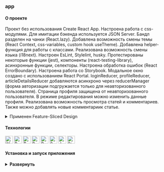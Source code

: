 ### app

#### О проекте

Проект без использования Create React App. Настроена работа с css-модулями. Для имитации бэкенда используется JSON Server. Бандл разделен на чанки (React.lazy). Добавлена возможность смены темы (React Context, css-variables, custom hook useTheme). Добавлена helper-функция для работы с классами. Реализована возможность смены языка (i18next). Настроен EsLint, Stylelint, husky. Протестированы некоторые функции (jest), компоненты (react-testing-library), асинхронные функции, селекторы. Настроена обработка ошибок (React ErrorBoundary). Настроена работа со Storybook.
Модальное окно создано с использованием React Portal.
loginReducer, profileReducer, articleDetailsReducer добавляются асинхроно через reducerManager (форма авторизации подгружается только для неавторизованного пользователя).
Страница профиля защищена от неавторизованного пользователя. В режиме редактирования можно изменить данные профиля.
Реализована возможность просмотра статей и комментариев. Также можно добавлять новые комментариик статье.


<details><summary>Применен Feature-Sliced Design</summary>
app - router, ThemeProvider, StoreProvider, styles, types

pages - AboutPage, MainPage, NotFoundPage

widgets - Navbar, SideBar, ThemeSwitcher, LanguageSwitcher, PageLoader

feautures - AuthByUsername

entities - User

shared - AppLink, classNames, assets, config i18next, routeConfig, Loader, Button, Modal, Portal, hooks, api

</details>

#### Технологии

<div>
  <img height='25px' src="https://img.shields.io/badge/Webpack-20232A??style=plastic&logo=Webpack&logoColor=8DD6F9" alt="Webpack.">
  <img height='25px' src="https://img.shields.io/badge/React-20232A??style=plastic&logo=react&logoColor=61DAFB" alt="React.">
  <img height='25px' src="https://img.shields.io/badge/TypeScript-20232A??style=plastic&logo=typescript&logoColor=3178C6" alt="TypeScript.">
  <img height='25px' src="https://img.shields.io/badge/Redux Toolkit-20232A??style=plastic&logo=redux&logoColor=764ABC" alt="Redux">
  <img height='25px' src="https://img.shields.io/badge/React Router v6-20232A??style=plastic&logo=reactrouter&logoColor=CA4245" alt="React Router.">
  <img height='25px' src="https://img.shields.io/badge/Sass-20232A??style=plastic&logo=sass&logoColor=CC6699" alt="Sass">
  <img height='25px' src="https://img.shields.io/badge/Jest-20232A??style=plastic&logo=jest&logoColor=C21325" alt="Jest">
  <img height='25px' src="https://img.shields.io/badge/Storybook-20232A??style=plastic&logo=Storybook&logoColor=FF4785" alt="Storybook">
</div>

#### Установка и запуск приложения

<details><summary><b>Развернуть</b></summary>

Клонировать репозиторий (backend):

    git clone https://github.com/Mariyazakharova73/app.git

Установить зависимости:

    npm install

Запустить проект:

    npm start

</details>

<!-- eslint-plugin-react-hooks -->
